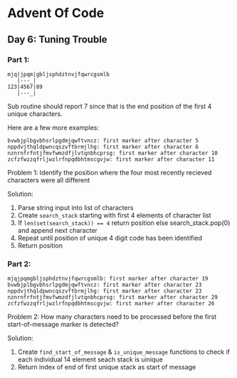 # Advent Of Code
## Day 6: Tuning Trouble

### Part 1: 

```
mjq|jpqm|gbljsphdztnvjfqwrcgsmlb
   |---_|
123|4567|89
   |---_|     
```
Sub routine should report 7 since that is the end position of the first 4 unique characters.

Here are a few more examples:
```
bvwbjplbgvbhsrlpgdmjqwftvncz: first marker after character 5
nppdvjthqldpwncqszvftbrmjlhg: first marker after character 6
nznrnfrfntjfmvfwmzdfjlvtqnbhcprsg: first marker after character 10
zcfzfwzzqfrljwzlrfnpqdbhtmscgvjw: first marker after character 11
```
Problem 1: Identify the position where the four most recently recieved characters were all different

Solution:
1. Parse string input into list of characters
2. Create `search_stack` starting with first 4 elements of character list
3. If `len(set(search_stack)) == 4` return position else search_stack.pop(0) and append next character
4. Repeat until position of unique 4 digit code has been identified
5. Return position

### Part 2:
```
mjqjpqmgbljsphdztnvjfqwrcgsmlb: first marker after character 19
bvwbjplbgvbhsrlpgdmjqwftvncz: first marker after character 23
nppdvjthqldpwncqszvftbrmjlhg: first marker after character 23
nznrnfrfntjfmvfwmzdfjlvtqnbhcprsg: first marker after character 29
zcfzfwzzqfrljwzlrfnpqdbhtmscgvjw: first marker after character 26
```

Problem 2: How many characters need to be processed before the first start-of-message marker is detected?

Solution:
1. Create `find_start_of_message` & `is_unique_message` functions to check if each individual 14 element seach stack is uinique
2. Return index of end of first unique stack as start of message